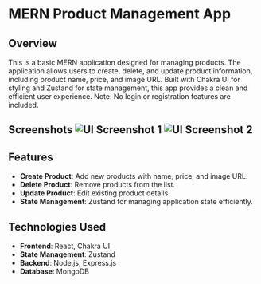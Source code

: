 # MERN Product Management App

## Overview
This is a basic MERN application designed for managing products. The application allows users to create, delete, and update product information, including product name, price, and image URL. Built with Chakra UI for styling and Zustand for state management, this app provides a clean and efficient user experience. Note: No login or registration features are included.

## Screenshots ![UI Screenshot 1](./screenshots/ui-screenshot1.png) ![UI Screenshot 2](./screenshots/ui-screenshot2.png)
## Features
- **Create Product**: Add new products with name, price, and image URL.
- **Delete Product**: Remove products from the list.
- **Update Product**: Edit existing product details.
- **State Management**: Zustand for managing application state efficiently.

## Technologies Used
- **Frontend**: React, Chakra UI
- **State Management**: Zustand
- **Backend**: Node.js, Express.js
- **Database**: MongoDB


   

